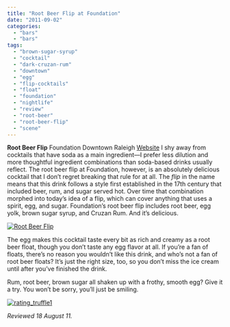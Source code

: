 ```yaml
---
title: "Root Beer Flip at Foundation"
date: "2011-09-02"
categories: 
  - "bars"
  - "bars"
tags: 
  - "brown-sugar-syrup"
  - "cocktail"
  - "dark-cruzan-rum"
  - "downtown"
  - "egg"
  - "flip-cocktails"
  - "float"
  - "foundation"
  - "nightlife"
  - "review"
  - "root-beer"
  - "root-beer-flip"
  - "scene"
---
```


**Root Beer Flip** Foundation Downtown Raleigh [Website](http://foundationnc.com/) I shy away from cocktails that have soda as a main ingredient—I prefer less dilution and more thoughtful ingredient combinations than soda-based drinks usually reflect. The root beer flip at Foundation, however, is an absolutely delicious cocktail that I don’t regret breaking that rule for at all. The _flip_ in the name means that this drink follows a style first established in the 17th century that included beer, rum, and sugar served hot. Over time that combination morphed into today’s idea of a flip, which can cover anything that uses a spirit, egg, and sugar. Foundation’s root beer flip includes root beer, egg yolk, brown sugar syrup, and Cruzan Rum. And it’s delicious.

[![Root Beer Flip](http://s3.amazonaws.com/thegourmez-wpmedia/2011/09/rootbeerflip.jpg "rootbeerflip")](http://s3.amazonaws.com/thegourmez-wpmedia/2011/09/rootbeerflip.jpg)

The egg makes this cocktail taste every bit as rich and creamy as a root beer float, though you don’t taste any egg flavor at all. If you’re a fan of floats, there’s no reason you wouldn’t like this drink, and who’s not a fan of root beer floats? It’s just the right size, too, so you don’t miss the ice cream until after you’ve finished the drink.

Rum, root beer, brown sugar all shaken up with a frothy, smooth egg? Give it a try. You won’t be sorry, you’ll just be smiling.

[![](http://s3.amazonaws.com/thegourmez-wpmedia/2009/02/rating_truffle1.gif "rating_truffle1")](http://s3.amazonaws.com/thegourmez-wpmedia/2009/02/rating_truffle1.gif)

_Reviewed 18 August 11._
